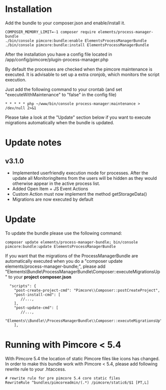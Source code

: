 # Installation

Add the bundle to your composer.json and enable/install it. 
```
COMPOSER_MEMORY_LIMIT=-1 composer require elements/process-manager-bundle
./bin/console pimcore:bundle:enable ElementsProcessManagerBundle
./bin/console pimcore:bundle:install ElementsProcessManagerBundle
```

After the installation you have a config file located in /app/config/pimcore/plugin-process-manager.php

By default the processes are checked when the pimcore maintenance is executed. 
It is advisable to set up a extra cronjob, which monitors the script execution.

Just add the following command to your crontab (and set "executeWithMaintenance" to "false" in the config file)
```
* * * * * php ~/www/bin/console process-manager:maintenance > /dev/null 2>&1
```

Please take a look at the "Update" section below if you want to execute migrations automatically when the bundle is updated.
 
# Update notes

## v3.1.0
* Implemented userfriendly execution mode for processes. After the update all MonitoringItems from the users will be hidden as they would otherwise appear in the active process list.
* Added Open Item  + JS Event Actions
* Custom Action must now implement the method getStorageData()
* Migrations are now executed by default

# Update
To update the bundle please use the following command:

```
composer update elements/process-manager-bundle; bin/console pimcore:bundle:update ElementsProcessManagerBundle
```

If you want that the migrations of the ProcessManagerBundle are automatically executed when you do a "composer update elements/process-manager-bundle;",  please add  
"Elements\\Bundle\\ProcessManagerBundle\\Composer::executeMigrationsUp" 
to your **project composer.json**
```
  "scripts": {
    "post-create-project-cmd": "Pimcore\\Composer::postCreateProject",
    "post-install-cmd": [
       //...,
    ],
    "post-update-cmd": [
       //...,
      "Elements\\Bundle\\ProcessManagerBundle\\Composer::executeMigrationsUp"
    ],
```

# Running with Pimcore < 5.4
With Pimcore 5.4 the location of static Pimcore files like icons has changed. In order to make this bundle work with Pimcore < 5.4, please add following rewrite rule to your .htaccess.
```
# rewrite rule for pre pimcore 5.4 core static files
RewriteRule ^bundles/pimcoreadmin/(.*) /pimcore/static6/$1 [PT,L]
```
